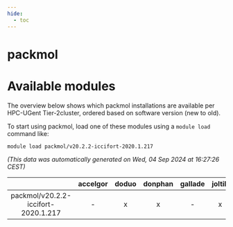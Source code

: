 ```yaml
---
hide:
  - toc
---
```


packmol
=======

# Available modules


The overview below shows which packmol installations are available per HPC-UGent Tier-2cluster, ordered based on software version (new to old).

To start using packmol, load one of these modules using a `module load` command like:

```shell
module load packmol/v20.2.2-iccifort-2020.1.217
```

*(This data was automatically generated on Wed, 04 Sep 2024 at 16:27:26 CEST)*  

| |accelgor|doduo|donphan|gallade|joltik|shinx|skitty|
| :---: | :---: | :---: | :---: | :---: | :---: | :---: | :---: |
|packmol/v20.2.2-iccifort-2020.1.217|-|x|x|-|x|-|x|
